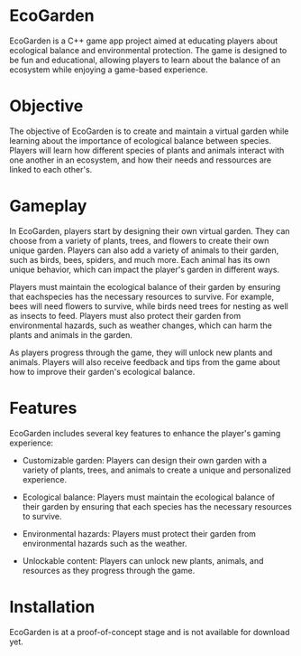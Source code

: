 # EcoGarden

EcoGarden is a C++ game app project aimed at educating players about ecological
balance and environmental protection. The game is designed to be fun and educational,
allowing players to learn about the balance of an ecosystem while enjoying
a game-based experience.

# Objective
The objective of EcoGarden is to create and maintain a virtual garden while learning
about the importance of ecological balance between species. Players will learn how
different species of plants and animals interact with one another in an ecosystem,
and how their needs and ressources are linked to each other's.

# Gameplay
In EcoGarden, players start by designing their own virtual garden. They can choose
from a variety of plants, trees, and flowers to create their own unique garden.
Players can also add a variety of animals to their garden, such as birds, bees,
spiders, and much more. Each animal has its own unique behavior, which can impact
the player's garden in different ways.

Players must maintain the ecological balance of their garden by ensuring that
eachspecies has the necessary resources to survive. For example, bees will need
flowers to survive, while birds need trees for nesting as well as insects to feed.
Players must also protect their garden from environmental hazards, such as
weather changes, which can harm the plants and animals in the garden.

As players progress through the game, they will unlock new plants and animals.
Players will also receive feedback and tips from the game about how to improve
their garden's ecological balance.

# Features
EcoGarden includes several key features to enhance the player's gaming experience:

- Customizable garden: Players can design their own garden with a variety of plants,
trees, and animals to create a unique and personalized experience.

- Ecological balance: Players must maintain the ecological balance of their garden
by ensuring that each species has the necessary resources to survive.

- Environmental hazards: Players must protect their garden from environmental
hazards such as the weather.

- Unlockable content: Players can unlock new plants, animals, and resources
as they progress through the game.

# Installation
EcoGarden is at a proof-of-concept stage and is not available for download yet. 

